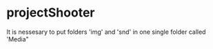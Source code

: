 # projectShooter
It is nessesary to put folders 'img' and 'snd' in one single folder called 'Media"
